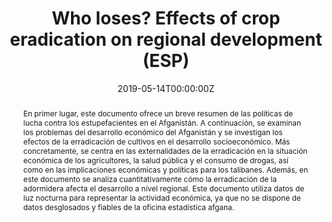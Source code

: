 ---
abstract: En primer lugar, este documento ofrece un breve resumen de las políticas de lucha contra los estupefacientes en el Afganistán. A continuación, se examinan los problemas del desarrollo económico del Afganistán y se investigan los efectos de la erradicación de cultivos en el desarrollo socioeconómico. Más concretamente, se centra en las externalidades de la erradicación en la situación económica de los agricultores, la salud pública y el consumo de drogas, así como en las implicaciones económicas y políticas para los talibanes. Además, en este documento se analiza cuantitativamente cómo la erradicación de la adormidera afecta el desarrollo a nivel regional. Este documento utiliza datos de luz nocturna para representar la actividad económica, ya que no se dispone de datos desglosados y fiables de la oficina estadística afgana.
authors:
- admin
- Janosch Köferli
date: "2019-05-14T00:00:00Z"
doi: ""
featured: true
image:
  caption: 'Image credit: [**Unsplash**](https://unsplash.com/photos/KHxxCc8XMNE)'
  focal_point: ""
  preview_only: false
# links:
# - name: Custom Link
#   url: http://example.org
projects:
# - internal-project
# publication: In *Source Themes Conference*
# publication_short: #n *STC*
publication_types:
- "4"
publishDate: "2019-05-14T00:00:00Z"
slides: drogas-y-politica
summary: This thesis was written as part of the module "Drogas y Política", at the Universidad de los Andes (Bogotá, Colombia).
#Diese Arbeit wurde im Rahmen des Moduls "Drogas y Política", an der Universidad de los Andes (Bogotá, Kolumbien) geschrieben.
tags:
- Afghanistan
- Eradication
- Poppy
- Opium Wars
title: Who loses? Effects of crop eradication on regional development (ESP)
# ¿Quién pierde? Efectos de la erradicación de cultivos en el desarrollo regional (ESP)
#url_code: '#'
#url_dataset: '#'
url_pdf: 
#url_poster: '#'
#url_project: ""
#url_slides: ""
#url_source: '#'
#url_video: '#'
---